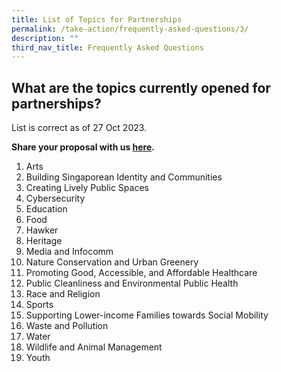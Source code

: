 ```yaml
---
title: List of Topics for Partnerships
permalink: /take-action/frequently-asked-questions/3/
description: ""
third_nav_title: Frequently Asked Questions
---
```

## What are the topics currently opened for partnerships? 

List is correct as of 27 Oct 2023. 

**Share your proposal with us [here](https://go.gov.sg/sgpostageform).**

1. Arts
2. Building Singaporean Identity and Communities
3. Creating Lively Public Spaces
4. Cybersecurity
5. Education
6. Food
7. Hawker
8. Heritage
9. Media and Infocomm
10. Nature Conservation and Urban Greenery
11. Promoting Good, Accessible, and Affordable Healthcare
12. Public Cleanliness and Environmental Public Health
13. Race and Religion
14. Sports
15. Supporting Lower-income Families towards Social Mobility
16. Waste and Pollution
17. Water
18. Wildlife and Animal Management
19. Youth